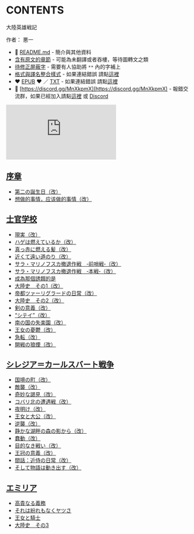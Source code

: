 # CONTENTS

大陸英雄戦記  

作者： 悪一  



- :closed_book: [README.md](README.md) - 簡介與其他資料
- [含有原文的章節](ja.md) - 可能為未翻譯或者吞樓，等待圖轉文之類
- [待修正屏蔽字](%E5%BE%85%E4%BF%AE%E6%AD%A3%E5%B1%8F%E8%94%BD%E5%AD%97.md) - 需要有人協助將 `**` 內的字補上
- [格式與譯名整合樣式](https://github.com/bluelovers/node-novel/blob/master/lib/locales/%E5%A4%A7%E9%99%B8%E8%8B%B1%E9%9B%84%E6%88%A6%E8%A8%98.ts) - 如果連結錯誤 請點[這裡](https://github.com/bluelovers/node-novel/blob/master/lib/locales/)
-  :heart: [EPUB](https://gitlab.com/demonovel/epub-txt/blob/master/syosetu/%E5%A4%A7%E9%99%B8%E8%8B%B1%E9%9B%84%E6%88%A6%E8%A8%98.epub) :heart:  ／ [TXT](https://gitlab.com/demonovel/epub-txt/blob/master/syosetu/out/%E5%A4%A7%E9%99%B8%E8%8B%B1%E9%9B%84%E6%88%A6%E8%A8%98.out.txt) - 如果連結錯誤 請點[這裡](https://gitlab.com/demonovel/epub-txt/blob/master/syosetu/)
- :mega: [https://discord.gg/MnXkpmX](https://discord.gg/MnXkpmX) - 報錯交流群，如果已經加入請點[這裡](https://discordapp.com/channels/467794087769014273/467794088285175809) 或 [Discord](https://discordapp.com/channels/@me)


![導航目錄](https://chart.apis.google.com/chart?cht=qr&chs=150x150&chl=https://gitlab.com/novel-group/txt-source/blob/master/syosetu_out/大陸英雄戦記/導航目錄.md "導航目錄")




## [序章](00000_%E5%BA%8F%E7%AB%A0)

- [第二の誕生日（改）](00000_%E5%BA%8F%E7%AB%A0/00010_%E7%AC%AC%E4%BA%8C%E3%81%AE%E8%AA%95%E7%94%9F%E6%97%A5%EF%BC%88%E6%94%B9%EF%BC%89.txt)
- [想做的事情，应该做的事情（改）](00000_%E5%BA%8F%E7%AB%A0/00020_%E6%83%B3%E5%81%9A%E7%9A%84%E4%BA%8B%E6%83%85%EF%BC%8C%E5%BA%94%E8%AF%A5%E5%81%9A%E7%9A%84%E4%BA%8B%E6%83%85%EF%BC%88%E6%94%B9%EF%BC%89.txt)


## [士官学校](00010_%E5%A3%AB%E5%AE%98%E5%AD%A6%E6%A0%A1)

- [現実（改）](00010_%E5%A3%AB%E5%AE%98%E5%AD%A6%E6%A0%A1/00010_%E7%8F%BE%E5%AE%9F%EF%BC%88%E6%94%B9%EF%BC%89.txt)
- [ハゲは燃えているか（改）](00010_%E5%A3%AB%E5%AE%98%E5%AD%A6%E6%A0%A1/00020_%E3%83%8F%E3%82%B2%E3%81%AF%E7%87%83%E3%81%88%E3%81%A6%E3%81%84%E3%82%8B%E3%81%8B%EF%BC%88%E6%94%B9%EF%BC%89.txt)
- [真っ赤に燃える髪（改）](00010_%E5%A3%AB%E5%AE%98%E5%AD%A6%E6%A0%A1/00030_%E7%9C%9F%E3%81%A3%E8%B5%A4%E3%81%AB%E7%87%83%E3%81%88%E3%82%8B%E9%AB%AA%EF%BC%88%E6%94%B9%EF%BC%89.txt)
- [近くて遠い道のり（改）](00010_%E5%A3%AB%E5%AE%98%E5%AD%A6%E6%A0%A1/00040_%E8%BF%91%E3%81%8F%E3%81%A6%E9%81%A0%E3%81%84%E9%81%93%E3%81%AE%E3%82%8A%EF%BC%88%E6%94%B9%EF%BC%89.txt)
- [サラ・マリノフスカ撤退作戦　‐前哨戦‐（改）](00010_%E5%A3%AB%E5%AE%98%E5%AD%A6%E6%A0%A1/00050_%E3%82%B5%E3%83%A9%E3%83%BB%E3%83%9E%E3%83%AA%E3%83%8E%E3%83%95%E3%82%B9%E3%82%AB%E6%92%A4%E9%80%80%E4%BD%9C%E6%88%A6%E3%80%80%E2%80%90%E5%89%8D%E5%93%A8%E6%88%A6%E2%80%90%EF%BC%88%E6%94%B9%EF%BC%89.txt)
- [サラ・マリノフスカ撤退作戦　‐本戦‐（改）](00010_%E5%A3%AB%E5%AE%98%E5%AD%A6%E6%A0%A1/00060_%E3%82%B5%E3%83%A9%E3%83%BB%E3%83%9E%E3%83%AA%E3%83%8E%E3%83%95%E3%82%B9%E3%82%AB%E6%92%A4%E9%80%80%E4%BD%9C%E6%88%A6%E3%80%80%E2%80%90%E6%9C%AC%E6%88%A6%E2%80%90%EF%BC%88%E6%94%B9%EF%BC%89.txt)
- [成為那個誘餌的是](00010_%E5%A3%AB%E5%AE%98%E5%AD%A6%E6%A0%A1/00070_%E6%88%90%E7%82%BA%E9%82%A3%E5%80%8B%E8%AA%98%E9%A4%8C%E7%9A%84%E6%98%AF.txt)
- [大陸史　その1（改）](00010_%E5%A3%AB%E5%AE%98%E5%AD%A6%E6%A0%A1/00080_%E5%A4%A7%E9%99%B8%E5%8F%B2%E3%80%80%E3%81%9D%E3%81%AE1%EF%BC%88%E6%94%B9%EF%BC%89.txt)
- [帝都ツァーリグラードの日常（改）](00010_%E5%A3%AB%E5%AE%98%E5%AD%A6%E6%A0%A1/00090_%E5%B8%9D%E9%83%BD%E3%83%84%E3%82%A1%E3%83%BC%E3%83%AA%E3%82%B0%E3%83%A9%E3%83%BC%E3%83%89%E3%81%AE%E6%97%A5%E5%B8%B8%EF%BC%88%E6%94%B9%EF%BC%89.txt)
- [大陸史　その2（改）](00010_%E5%A3%AB%E5%AE%98%E5%AD%A6%E6%A0%A1/00100_%E5%A4%A7%E9%99%B8%E5%8F%B2%E3%80%80%E3%81%9D%E3%81%AE2%EF%BC%88%E6%94%B9%EF%BC%89.txt)
- [剣の意義（改）](00010_%E5%A3%AB%E5%AE%98%E5%AD%A6%E6%A0%A1/00110_%E5%89%A3%E3%81%AE%E6%84%8F%E7%BE%A9%EF%BC%88%E6%94%B9%EF%BC%89.txt)
- [“シテイ”（改）](00010_%E5%A3%AB%E5%AE%98%E5%AD%A6%E6%A0%A1/00120_%E2%80%9C%E3%82%B7%E3%83%86%E3%82%A4%E2%80%9D%EF%BC%88%E6%94%B9%EF%BC%89.txt)
- [南の国の失楽園（改）](00010_%E5%A3%AB%E5%AE%98%E5%AD%A6%E6%A0%A1/00130_%E5%8D%97%E3%81%AE%E5%9B%BD%E3%81%AE%E5%A4%B1%E6%A5%BD%E5%9C%92%EF%BC%88%E6%94%B9%EF%BC%89.txt)
- [王女の憂鬱（改）](00010_%E5%A3%AB%E5%AE%98%E5%AD%A6%E6%A0%A1/00140_%E7%8E%8B%E5%A5%B3%E3%81%AE%E6%86%82%E9%AC%B1%EF%BC%88%E6%94%B9%EF%BC%89.txt)
- [急転（改）](00010_%E5%A3%AB%E5%AE%98%E5%AD%A6%E6%A0%A1/00150_%E6%80%A5%E8%BB%A2%EF%BC%88%E6%94%B9%EF%BC%89.txt)
- [開戦の狼煙（改）](00010_%E5%A3%AB%E5%AE%98%E5%AD%A6%E6%A0%A1/00160_%E9%96%8B%E6%88%A6%E3%81%AE%E7%8B%BC%E7%85%99%EF%BC%88%E6%94%B9%EF%BC%89.txt)


## [シレジア＝カールスバート戦争](00020_%E3%82%B7%E3%83%AC%E3%82%B8%E3%82%A2%EF%BC%9D%E3%82%AB%E3%83%BC%E3%83%AB%E3%82%B9%E3%83%90%E3%83%BC%E3%83%88%E6%88%A6%E4%BA%89)

- [国境の町（改）](00020_%E3%82%B7%E3%83%AC%E3%82%B8%E3%82%A2%EF%BC%9D%E3%82%AB%E3%83%BC%E3%83%AB%E3%82%B9%E3%83%90%E3%83%BC%E3%83%88%E6%88%A6%E4%BA%89/00010_%E5%9B%BD%E5%A2%83%E3%81%AE%E7%94%BA%EF%BC%88%E6%94%B9%EF%BC%89.txt)
- [敵襲（改）](00020_%E3%82%B7%E3%83%AC%E3%82%B8%E3%82%A2%EF%BC%9D%E3%82%AB%E3%83%BC%E3%83%AB%E3%82%B9%E3%83%90%E3%83%BC%E3%83%88%E6%88%A6%E4%BA%89/00020_%E6%95%B5%E8%A5%B2%EF%BC%88%E6%94%B9%EF%BC%89.txt)
- [奇妙な謁見（改）](00020_%E3%82%B7%E3%83%AC%E3%82%B8%E3%82%A2%EF%BC%9D%E3%82%AB%E3%83%BC%E3%83%AB%E3%82%B9%E3%83%90%E3%83%BC%E3%83%88%E6%88%A6%E4%BA%89/00030_%E5%A5%87%E5%A6%99%E3%81%AA%E8%AC%81%E8%A6%8B%EF%BC%88%E6%94%B9%EF%BC%89.txt)
- [コバリ北の遭遇戦（改）](00020_%E3%82%B7%E3%83%AC%E3%82%B8%E3%82%A2%EF%BC%9D%E3%82%AB%E3%83%BC%E3%83%AB%E3%82%B9%E3%83%90%E3%83%BC%E3%83%88%E6%88%A6%E4%BA%89/00040_%E3%82%B3%E3%83%90%E3%83%AA%E5%8C%97%E3%81%AE%E9%81%AD%E9%81%87%E6%88%A6%EF%BC%88%E6%94%B9%EF%BC%89.txt)
- [夜明け（改）](00020_%E3%82%B7%E3%83%AC%E3%82%B8%E3%82%A2%EF%BC%9D%E3%82%AB%E3%83%BC%E3%83%AB%E3%82%B9%E3%83%90%E3%83%BC%E3%83%88%E6%88%A6%E4%BA%89/00050_%E5%A4%9C%E6%98%8E%E3%81%91%EF%BC%88%E6%94%B9%EF%BC%89.txt)
- [王女と大公（改）](00020_%E3%82%B7%E3%83%AC%E3%82%B8%E3%82%A2%EF%BC%9D%E3%82%AB%E3%83%BC%E3%83%AB%E3%82%B9%E3%83%90%E3%83%BC%E3%83%88%E6%88%A6%E4%BA%89/00060_%E7%8E%8B%E5%A5%B3%E3%81%A8%E5%A4%A7%E5%85%AC%EF%BC%88%E6%94%B9%EF%BC%89.txt)
- [逆襲（改）](00020_%E3%82%B7%E3%83%AC%E3%82%B8%E3%82%A2%EF%BC%9D%E3%82%AB%E3%83%BC%E3%83%AB%E3%82%B9%E3%83%90%E3%83%BC%E3%83%88%E6%88%A6%E4%BA%89/00070_%E9%80%86%E8%A5%B2%EF%BC%88%E6%94%B9%EF%BC%89.txt)
- [静かな湖畔の森の影から（改）](00020_%E3%82%B7%E3%83%AC%E3%82%B8%E3%82%A2%EF%BC%9D%E3%82%AB%E3%83%BC%E3%83%AB%E3%82%B9%E3%83%90%E3%83%BC%E3%83%88%E6%88%A6%E4%BA%89/00080_%E9%9D%99%E3%81%8B%E3%81%AA%E6%B9%96%E7%95%94%E3%81%AE%E6%A3%AE%E3%81%AE%E5%BD%B1%E3%81%8B%E3%82%89%EF%BC%88%E6%94%B9%EF%BC%89.txt)
- [蠢動（改）](00020_%E3%82%B7%E3%83%AC%E3%82%B8%E3%82%A2%EF%BC%9D%E3%82%AB%E3%83%BC%E3%83%AB%E3%82%B9%E3%83%90%E3%83%BC%E3%83%88%E6%88%A6%E4%BA%89/00090_%E8%A0%A2%E5%8B%95%EF%BC%88%E6%94%B9%EF%BC%89.txt)
- [目的なき戦い（改）](00020_%E3%82%B7%E3%83%AC%E3%82%B8%E3%82%A2%EF%BC%9D%E3%82%AB%E3%83%BC%E3%83%AB%E3%82%B9%E3%83%90%E3%83%BC%E3%83%88%E6%88%A6%E4%BA%89/00100_%E7%9B%AE%E7%9A%84%E3%81%AA%E3%81%8D%E6%88%A6%E3%81%84%EF%BC%88%E6%94%B9%EF%BC%89.txt)
- [王冠の意義（改）](00020_%E3%82%B7%E3%83%AC%E3%82%B8%E3%82%A2%EF%BC%9D%E3%82%AB%E3%83%BC%E3%83%AB%E3%82%B9%E3%83%90%E3%83%BC%E3%83%88%E6%88%A6%E4%BA%89/00110_%E7%8E%8B%E5%86%A0%E3%81%AE%E6%84%8F%E7%BE%A9%EF%BC%88%E6%94%B9%EF%BC%89.txt)
- [間話：近侍の日常（改）](00020_%E3%82%B7%E3%83%AC%E3%82%B8%E3%82%A2%EF%BC%9D%E3%82%AB%E3%83%BC%E3%83%AB%E3%82%B9%E3%83%90%E3%83%BC%E3%83%88%E6%88%A6%E4%BA%89/00120_%E9%96%93%E8%A9%B1%EF%BC%9A%E8%BF%91%E4%BE%8D%E3%81%AE%E6%97%A5%E5%B8%B8%EF%BC%88%E6%94%B9%EF%BC%89.txt)
- [そして物語は動き出す（改）](00020_%E3%82%B7%E3%83%AC%E3%82%B8%E3%82%A2%EF%BC%9D%E3%82%AB%E3%83%BC%E3%83%AB%E3%82%B9%E3%83%90%E3%83%BC%E3%83%88%E6%88%A6%E4%BA%89/00130_%E3%81%9D%E3%81%97%E3%81%A6%E7%89%A9%E8%AA%9E%E3%81%AF%E5%8B%95%E3%81%8D%E5%87%BA%E3%81%99%EF%BC%88%E6%94%B9%EF%BC%89.txt)


## [エミリア](00030_%E3%82%A8%E3%83%9F%E3%83%AA%E3%82%A2)

- [高貴なる義務](00030_%E3%82%A8%E3%83%9F%E3%83%AA%E3%82%A2/00010_%E9%AB%98%E8%B2%B4%E3%81%AA%E3%82%8B%E7%BE%A9%E5%8B%99.txt)
- [それは紛れもなくヤツさ](00030_%E3%82%A8%E3%83%9F%E3%83%AA%E3%82%A2/00020_%E3%81%9D%E3%82%8C%E3%81%AF%E7%B4%9B%E3%82%8C%E3%82%82%E3%81%AA%E3%81%8F%E3%83%A4%E3%83%84%E3%81%95.txt)
- [王女と騎士](00030_%E3%82%A8%E3%83%9F%E3%83%AA%E3%82%A2/00030_%E7%8E%8B%E5%A5%B3%E3%81%A8%E9%A8%8E%E5%A3%AB.txt)
- [大陸史　その3](00030_%E3%82%A8%E3%83%9F%E3%83%AA%E3%82%A2/00040_%E5%A4%A7%E9%99%B8%E5%8F%B2%E3%80%80%E3%81%9D%E3%81%AE3.txt)

